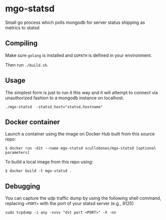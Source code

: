 mgo-statsd
==========

Small go process which polls mongodb for server status shipping as metrics to statsd


## Compiling

Make sure `golang` is installed and `GOPATH` is defined in your environment.

Then run `./build.sh`.

## Usage

The simplest form is just to run it this way and it will attempt to connect via
unauthorized fashion to a mongodb instance on localhost.

```
./mgo-statsd  -statsd_host="statsd.hostname"
```

## Docker container

Launch a container using the image on Docker Hub built from this source repo:
```
$ docker run -dit --name mgo-statsd scullxbones/mgo-statsd [optional parameters]
```

To build a local image from this repo using:
```
$ docker build -t mgo-statsd .
```

## Debugging

You can capture the udp traffic dump by using the following shell command,
replacing `<PORT>` with the port of your statsd server (e.g., 8125)

```
sudo tcpdump -i any -vvvv "dst port <PORT>" -X -nn
```
